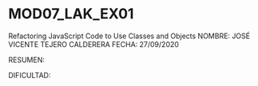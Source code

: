 # MOD07_LAK_EX01
Refactoring JavaScript Code to Use Classes and Objects
NOMBRE: JOSÉ VICENTE TEJERO CALDERERA FECHA: 27/09/2020

RESUMEN: 

DIFICULTAD:
